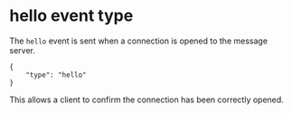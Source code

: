 # hello event type

The `hello` event is sent when a connection is opened to the message server.

	{
		"type": "hello"
	}

This allows a client to confirm the connection has been correctly opened.
